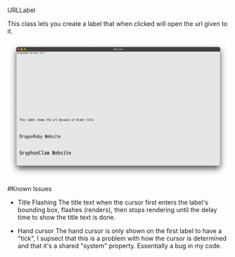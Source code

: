 URLLabel

This class lets you create a label that when clicked will open the url given to it.

![Screenshot of URL Label emo app](screenshots/URLLabel_example.png?raw=true "A screenshot of URL Labels render in the example project")

#Known Issues

- Title Flashing
The title text when the cursor first enters the label's bounding box, flashes (renders), then stops rendering until the delay time to show the title text is done.

- Hand cursor
The hand cursor is only shown on the first label to have a "tick", I supsect that this is a problem with how the cursor is determined and that it's a shared "system" property. Essentially a bug in my code.